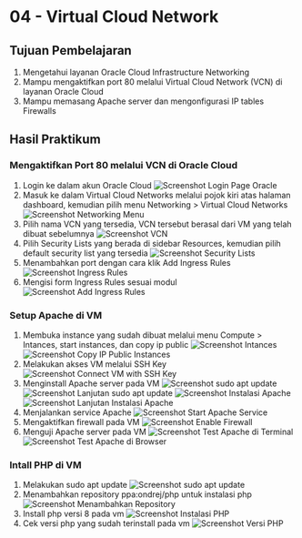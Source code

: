 # 04 - Virtual Cloud Network

## Tujuan Pembelajaran

1. Mengetahui layanan Oracle Cloud Infrastructure Networking
2. Mampu mengaktifkan port 80 melalui Virtual Cloud Network (VCN) di layanan
Oracle Cloud
3. Mampu memasang Apache server dan mengonfigurasi IP tables Firewalls
## Hasil Praktikum

### Mengaktifkan Port 80 melalui VCN di Oracle Cloud
1. Login ke dalam akun Oracle Cloud
![Screenshot Login Page Oracle](img/login.png)
2. Masuk ke dalam Virtual Cloud Networks melalui pojok kiri atas halaman dashboard, kemudian pilih menu Networking > Virtual Cloud Networks
![Screenshot Networking Menu](img/networking.png)
3. Pilih nama VCN yang tersedia, VCN tersebut berasal dari VM yang telah dibuat sebelumnya
![Screenshot VCN](img/vcn.png)
4. Pilih Security Lists yang berada di sidebar Resources, kemudian pilih default security list yang tersedia
![Screenshot Security Lists](img/security_lists.png)
5. Menambahkan port dengan cara klik Add Ingress Rules
![Screenshot Ingress Rules](img/ingress_rules.png)
6. Mengisi form Ingress Rules sesuai modul
![Screenshot Add Ingress Rules](img/add_ingress_rules.png)

### Setup Apache di VM
1. Membuka instance yang sudah dibuat melalui menu Compute > Intances, start instances, dan copy ip public
![Screenshot Intances](img/instances.png)
![Screenshot Copy IP Public Instances](img/copy_ip_public.png)
2. Melakukan akses VM melalui SSH Key
![Screenshot Connect VM with SSH Key](img/connect_vm.png)
3. Menginstall Apache server pada VM
![Screenshot sudo apt update](img/update.png)
![Screenshot Lanjutan sudo apt update](img/update2.png)
![Screenshot Instalasi Apache](img/install_apache.png)
![Screenshot Lanjutan Instalasi Apache](img/install_apache2.png)
4. Menjalankan service Apache
![Screenshot Start Apache Service](img/start_apache.png)
5. Mengaktifkan firewall pada VM
![Screenshot Enable Firewall](img/enable_firewall.png)
6. Menguji Apache server pada VM
![Screenshot Test Apache di Terminal](img/apache_test_terminal.png)
![Screenshot Test Apache di Browser](img/apache_test_browser.png)

### Intall PHP di VM
1. Melakukan sudo apt update
![Screenshot sudo apt update](img/sudo_apt_update.png)
2. Menambahkan repository ppa:ondrej/php untuk instalasi php
![Screenshot Menambahkan Repository](img/add_repo.png)
3. Install php versi 8 pada vm
![Screenshot Instalasi PHP](img/install_php.png)
4. Cek versi php yang sudah terinstall pada vm
![Screenshot Versi PHP](img/php_version.png)
